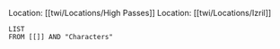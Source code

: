 Location: [[twi/Locations/High Passes]]
Location: [[twi/Locations/Izril]]

```dataview
LIST
FROM [[]] AND "Characters"
```

